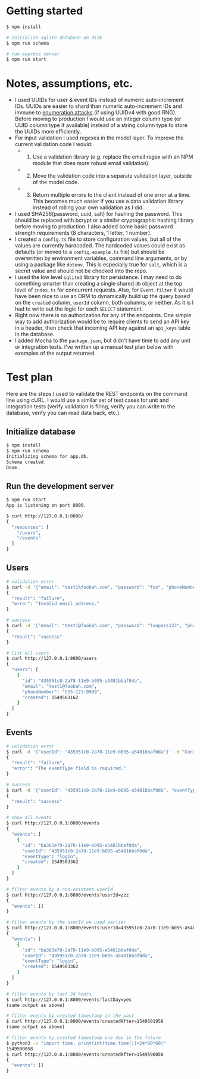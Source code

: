 # Getting started

```bash
$ npm install

# initialize sqlite database on disk
$ npm run schema

# run express server
$ npm run start
```

# Notes, assumptions, etc.

* I used UUIDs for user & event IDs instead of numeric auto-increment IDs. UUIDs are easier to shard than numeric auto-increment IDs and immune to [enumeration attacks](https://www.owasp.org/index.php/Testing_for_User_Enumeration_and_Guessable_User_Account_%28OWASP-AT-002%29) (if using UUIDv4 with good RNG). Before moving to production I would use an integer column type (or UUID column type if available) instead of a string column type to store the UUIDs more efficiently.
* For input validation I used regexes in the model layer. To improve the current validation code I would:
  * 1. Use a validation library (e.g. replace the email regex with an NPM module that does more robust email validation).
  * 2. Move the validation code into a separate validation layer, outside of the model code.
  * 3. Return multiple errors to the client instead of one error at a time. This becomes much easier if you use a data validation library instead of rolling your own validation as I did.
* I used SHA256(password, uuid, salt) for hashing the password. This should be replaced with bcrypt or a similar cryptographic hashing library before moving to production. I also added some basic password strength requirements (8 characters, 1 letter, 1 number).
* I created a `config.ts` file to store configuration values, but all of the values are currently hardcoded. The hardcoded values could exist as defaults (or moved to a `config.example.ts` file) but should be overwritten by environment variables, command line arguments, or by using a package like `dotenv`. This is especially true for `salt`, which is a secret value and should not be checked into the repo.
* I used the low level `sqlite3` library for persistence. I may need to do something smarter than creating a single shared `db` object at the top level of `index.ts` for concurrent requests. Also, for `Event.filter` it would have been nice to use an ORM to dynamically build up the query based on the `created` column, `userId` column, both columns, or neither. As it is I had to write out the logic for each `SELECT` statement.
* Right now there is no authorization for any of the endpoints. One simple way to add authorization would be to require clients to send an API key in a header, then check that incoming API key against an `api_keys` table in the database.
* I added Mocha to the `package.json`, but didn't have time to add any unit or integration tests. I've written up a manual test plan below with examples of the output returned.

# Test plan

Here are the steps I used to validate the REST endpoints on the command line using cURL. I would use a similar set of test cases for unit and integration tests (verify validation is firing, verify you can write to the database, verify you can read data back, etc.).

## Initialize database

```bash
$ npm install
$ npm run schema
Initializing schema for app.db.
Schema created.
Done.
```

## Run the development server

```bash
$ npm run start
App is listening on port 8000.

$ curl http://127.0.0.1:8000/
{
  "resources": [
    "/users",
    "/events"
  ]
}
```

## Users

```bash
# validation error
$ curl -d '{"email": "test1%foobah,com", "password": "foo", "phoneNumber": "555"}' -H "Content-Type: application/json" http://127.0.0.1:8000/users
{
  "result": "failure",
  "error": "Invalid email address."
}

# success
$ curl -d '{"email": "test1@foobah.com", "password": "foopass123", "phoneNumber": "555-123-9999"}' -H "Content-Type: application/json" http://127.0.0.1:8000/users
{
  "result": "success"
}

# list all users
$ curl http://127.0.0.1:8000/users
{
  "users": [
    {
      "id": "435951c0-2a78-11e9-b095-a5481bbaf0da",
      "email": "test1@foobah.com",
      "phoneNumber": "555-123-9999",
      "created": 1549503162
    }
  ]
}
```

## Events

```bash
# validation error
$ curl -d '{"userId": "435951c0-2a78-11e9-b095-a5481bbaf0da"}' -H "Content-Type: application/json" http://127.0.0.1:8000/events
{
  "result": "failure",
  "error": "The eventType field is required."
}

# success
$ curl -d '{"userId": "435951c0-2a78-11e9-b095-a5481bbaf0da", "eventType": "login"}' -H "Content-Type: application/json" http://127.0.0.1:8000/events
{
  "result": "success"
}

# show all events
$ curl http://127.0.0.1:8000/events
{
  "events": [
    {
      "id": "ba363e70-2a78-11e9-b095-a5481bbaf0da",
      "userId": "435951c0-2a78-11e9-b095-a5481bbaf0da",
      "eventType": "login",
      "created": 1549503362
    }
  ]
}

# filter events by a non-existent userId
$ curl http://127.0.0.1:8000/events?userId=zzz
{
  "events": []
}

# filter events by the userId we used earlier
$ curl http://127.0.0.1:8000/events?userId=435951c0-2a78-11e9-b095-a5481bbaf0da
{
  "events": [
    {
      "id": "ba363e70-2a78-11e9-b095-a5481bbaf0da",
      "userId": "435951c0-2a78-11e9-b095-a5481bbaf0da",
      "eventType": "login",
      "created": 1549503362
    }
  ]
}

# filter events by last 24 hours
$ curl http://127.0.0.1:8000/events?lastDay=yes
(same output as above)

# filter events by created timestamp in the past
$ curl http://127.0.0.1:8000/events?createdAfter=1549501958
(same output as above)

# filter events by created timestamp one day in the future
$ python3 -c "import time; print(int(time.time())+24*60*60)"
1549590058
$ curl http://127.0.0.1:8000/events?createdAfter=1549590058
{
  "events": []
}
```
